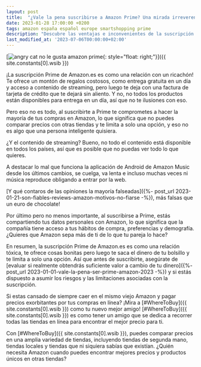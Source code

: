 ```yaml
---
layout: post
title:  "¿Vale la pena suscribirse a Amazon Prime? Una mirada irreverente, irónica y crítica"
date: 2023-01-28 17:00:00 +0200
tags: amazon españa español europe smartshopping prime
description: "Descubre las ventajas e inconvenientes de la suscripción Amazon Prime en España. Una mirada crítica y irónica sobre la entrega gratuita, el contenido de streaming y el costo de la suscripción."
last_modified_at: '2023-07-06T00:00:00+02:00'
---
```


[![angry cat no le gusta amazon prime](https://i.imgur.com/KipTeCcm.png){: style="float: right;"}]({{ site.constants[0].wsib }})

¡La suscripción Prime de Amazon.es es como una relación con un ricachón! Te ofrece un montón de regalos costosos, como entrega gratuita en un día y acceso a contenido de streaming, pero luego te deja con una factura de tarjeta de crédito que te dejará sin aliento. Y no, no todos los productos están disponibles para entrega en un día, así que no te ilusiones con eso.

Pero eso no es todo, al suscribirte a Prime te comprometes a hacer la mayoría de tus compras en Amazon, lo que significa que no puedes comparar precios con otras tiendas y te limita a solo una opción, y eso no es algo que una persona inteligente quisiera.

¿Y el contenido de streaming? Bueno, no todo el contenido está disponible en todos los países, así que es posible que no puedas ver todo lo que quieres.

A destacar lo mal que funciona la aplicación de Android de Amazon Music desde los últimos cambios, se cuelga, va lenta e incluso muchas veces ni música reproduce obligando a entrar por la web.

[Y qué contaros de las opiniones la mayoría falseadas]({%- post_url 2023-01-21-son-fiables-reviews-amazon-motivos-no-fiarse -%}), más falsas que un euro de chocolate!

Por último pero no menos importante, al suscribirse a Prime, estás compartiendo tus datos personales con Amazon, lo que significa que la compañía tiene acceso a tus hábitos de compra, preferencias y demografía. ¿Quieres que Amazon sepa más de ti de lo que tu pareja lo hace?

En resumen, la suscripción Prime de Amazon.es es como una relación tóxica, te ofrece cosas bonitas pero luego te saca el dinero de tu bolsillo y te limita a solo una opción. Así que antes de suscribirte, asegúrate de [evaluar si realmente obtendrás suficiente valor a cambio de tu dinero]({%- post_url 2023-01-01-vale-la-pena-ser-prime-amazon-2023 -%}) y si estás dispuesto a asumir los riesgos y las limitaciones asociadas con la suscripción.

Si estas cansado de siempre caer en el mismo viejo Amazon y pagar precios exorbitantes por tus compras en línea? ¡Mira a [#WhereToBuy]({{ site.constants[0].wsib }}) como tu nuevo mejor amigo! [#WhereToBuy]({{ site.constants[0].wsib }}) es como tener un amigo que se dedica a recorrer todas las tiendas en línea para encontrar el mejor precio para ti.

Con [#WhereToBuy]({{ site.constants[0].wsib }}), puedes comparar precios en una amplia variedad de tiendas, incluyendo tiendas de segunda mano, tiendas locales y tiendas que ni siquiera sabías que existían. ¿Quién necesita Amazon cuando puedes encontrar mejores precios y productos únicos en otras tiendas?
